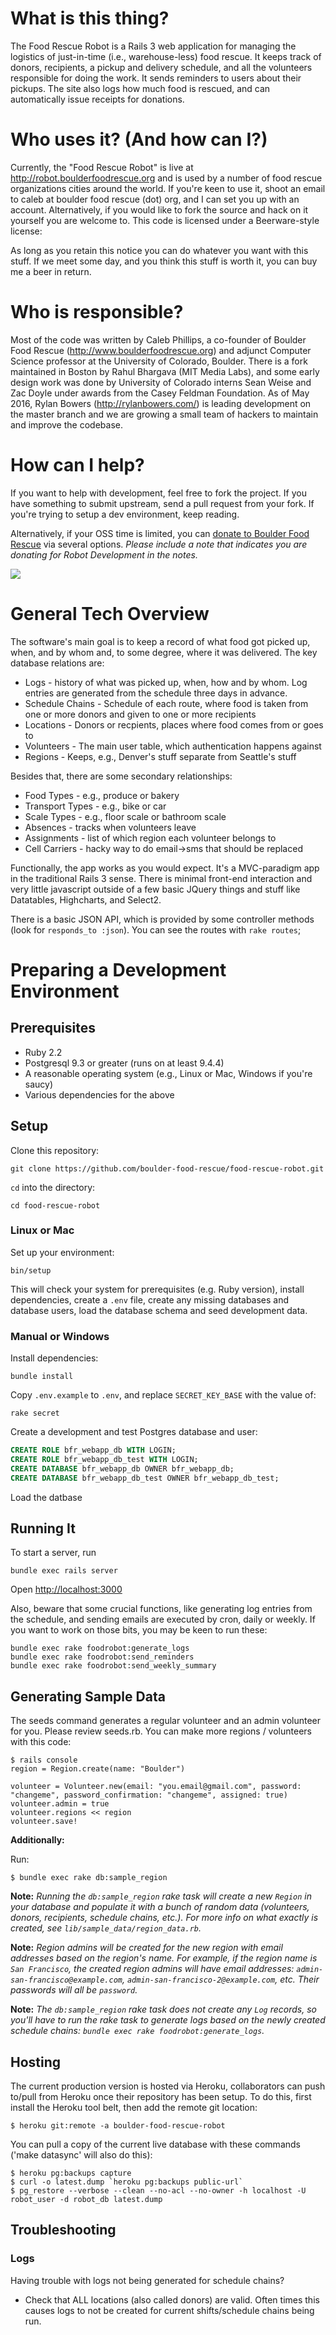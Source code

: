 # What is this thing?

The Food Rescue Robot is a Rails 3 web application for managing the logistics
of just-in-time (i.e., warehouse-less) food rescue. It keeps track of donors,
recipients, a pickup and delivery schedule, and all the volunteers responsible
for doing the work. It sends reminders to users about their pickups. The site
also logs how much food is rescued, and can automatically issue receipts for donations.

# Who uses it? (And how can I?)

Currently, the "Food Rescue Robot" is live at http://robot.boulderfoodrescue.org
and is used by a number of food rescue organizations cities around the world. If you're keen to use it, shoot an email to caleb at boulder food rescue (dot) org, and I can set you up with an account. Alternatively, if you would like to fork the source and hack on it yourself you are welcome to. This code is licensed under a Beerware-style license:

  As long as you retain this notice you can do whatever you want with this stuff.
  If we meet some day, and you think this stuff is worth it, you can buy me a
  beer in return.

# Who is responsible?

Most of the code was written by Caleb Phillips, a co-founder of Boulder Food Rescue (http://www.boulderfoodrescue.org) and
adjunct Computer Science professor at the University of Colorado, Boulder. There is a fork maintained in Boston by
Rahul Bhargava (MIT Media Labs), and some early design work was done by University of Colorado interns Sean Weise
and Zac Doyle under awards from the Casey Feldman Foundation. As of May 2016, Rylan Bowers (http://rylanbowers.com/) is leading
development on the master branch and we are growing a small team of hackers to maintain and improve the codebase.

# How can I help?

If you want to help with development, feel free to fork the project. If you have something
to submit upstream, send a pull request from your fork. If you're trying to setup a dev environment, keep reading.

Alternatively, if your OSS time is limited, you can [donate to Boulder Food Rescue](https://www.boulderfoodrescue.org/donate/) via several options. _Please include a note that indicates you are donating for Robot Development in the notes._

[<img src="https://www.boulderfoodrescue.org/wp-content/uploads/2011/09/partnership_donatebutton.jpg">](https://www.coloradogives.org/index.php?section=organizations&action=newDonation&fwID=37126)

# General Tech Overview

The software's main goal is to keep a record of what food got picked up, when, and by
whom and, to some degree, where it was delivered. The key database relations are:

  * Logs - history of what was picked up, when, how and by whom. Log entries are generated from the schedule three days in advance.
  * Schedule Chains - Schedule of each route, where food is taken from one or more donors and given to one or more recipients
  * Locations - Donors or recpients, places where food comes from or goes to
  * Volunteers - The main user table, which authentication happens against
  * Regions - Keeps, e.g., Denver's stuff separate from Seattle's stuff

Besides that, there are some secondary relationships:

  * Food Types - e.g., produce or bakery
  * Transport Types - e.g., bike or car
  * Scale Types - e.g., floor scale or bathroom scale
  * Absences - tracks when volunteers leave
  * Assignments - list of which region each volunteer belongs to
  * Cell Carriers - hacky way to do email->sms that should be replaced

Functionally, the app works as you would expect. It's a MVC-paradigm app in the traditional Rails 3 sense. There is
minimal front-end interaction and very little javascript outside of a few basic JQuery things and stuff like
Datatables, Highcharts, and Select2.

There is a basic JSON API, which is provided by some controller methods (look for ```responds_to :json```). You
can see the routes with ```rake routes```;

# Preparing a Development Environment

## Prerequisites

 * Ruby 2.2
 * Postgresql 9.3 or greater (runs on at least 9.4.4)
 * A reasonable operating system (e.g., Linux or Mac, Windows if you're saucy)
 * Various dependencies for the above

## Setup

Clone this repository:

    git clone https://github.com/boulder-food-rescue/food-rescue-robot.git

`cd` into the directory:

    cd food-rescue-robot
### Linux or Mac

Set up your environment:

    bin/setup

This will check your system for prerequisites (e.g. Ruby version), install dependencies, create a `.env` file, create any missing databases and database users, load the database schema and seed development data.

### Manual or Windows

Install dependencies:

    bundle install

Copy `.env.example` to `.env`, and replace `SECRET_KEY_BASE` with the value of:

    rake secret

Create a development and test Postgres database and user:

```sql
CREATE ROLE bfr_webapp_db WITH LOGIN;
CREATE ROLE bfr_webapp_db_test WITH LOGIN;
CREATE DATABASE bfr_webapp_db OWNER bfr_webapp_db;
CREATE DATABASE bfr_webapp_db_test OWNER bfr_webapp_db_test;
```

Load the datbase
## Running It

To start a server, run

    bundle exec rails server

Open [http://localhost:3000](http://localhost:3000)

Also, beware that some crucial functions, like generating log entries from the schedule, and sending emails
are executed by cron, daily or weekly. If you want to work on those bits, you may be keen to run these:

```
bundle exec rake foodrobot:generate_logs
bundle exec rake foodrobot:send_reminders
bundle exec rake foodrobot:send_weekly_summary
```

## Generating Sample Data

The seeds command generates a regular volunteer and an admin volunteer for you. Please review seeds.rb. You can make more regions / volunteers with this code:

```
$ rails console
region = Region.create(name: "Boulder")

volunteer = Volunteer.new(email: "you.email@gmail.com", password: "changeme", password_confirmation: "changeme", assigned: true)
volunteer.admin = true
volunteer.regions << region
volunteer.save!
```

**Additionally:**

Run:

  ```
  $ bundle exec rake db:sample_region
  ```

**Note:** _Running the `db:sample_region` rake task will create a new `Region` in your database and populate it with a bunch of random data (volunteers, donors, recipients, schedule chains, etc.). For more info on what exactly is created, see `lib/sample_data/region_data.rb`._

**Note:** _Region admins will be created for the new region with email addresses based on the region's name. For example, if the region name is `San Francisco`, the created region admins will have email addresses: `admin-san-francisco@example.com`, `admin-san-francisco-2@example.com`, etc. Their passwords will all be `password`._

**Note:** _The `db:sample_region` rake task does not create any `Log` records, so you'll have to run the rake task to generate logs based on the newly created schedule chains: `bundle exec rake foodrobot:generate_logs`._

## Hosting

The current production version is hosted via Heroku, collaborators can push to/pull from Heroku once their repository has been setup. To do this, first install the Heroku tool belt, then add the remote git location:

```
$ heroku git:remote -a boulder-food-rescue-robot
```

You can pull a copy of the current live database with these commands ('make datasync' will also do this):

```
$ heroku pg:backups capture
$ curl -o latest.dump `heroku pg:backups public-url`
$ pg_restore --verbose --clean --no-acl --no-owner -h localhost -U robot_user -d robot_db latest.dump
```

## Troubleshooting

### Logs

Having trouble with logs not being generated for schedule chains?
  - Check that ALL locations (also called donors) are valid. Often times this causes logs to not be created for current shifts/schedule chains being run.
